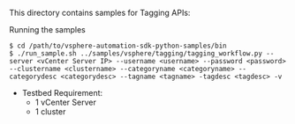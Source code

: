 This directory contains samples for Tagging APIs:

Running the samples

    $ cd /path/to/vsphere-automation-sdk-python-samples/bin
    $ ./run_sample.sh ../samples/vsphere/tagging/tagging_workflow.py --server <vCenter Server IP> --username <username> --password <password> --clustername <clustername> --categoryname <categoryname> --categorydesc <categorydesc> --tagname <tagname> -tagdesc <tagdesc> -v

* Testbed Requirement:
   - 1 vCenter Server
   - 1 cluster

